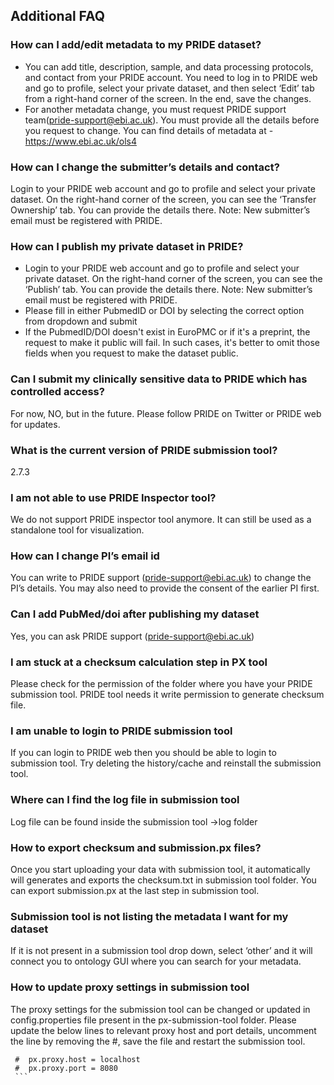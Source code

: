 ## Additional FAQ

### How can I add/edit metadata to my PRIDE dataset?

- You can add title, description, sample, and data processing protocols, and contact from your PRIDE account. You need to log in to PRIDE web and go to profile, select your private dataset, and then select ‘Edit’ tab from a right-hand corner of the screen. In the end, save the changes.
- For another metadata change, you must request PRIDE support team(pride-support@ebi.ac.uk). You must provide all the details before you request to change. You can find details of metadata at - https://www.ebi.ac.uk/ols4

### How can I change the submitter’s details and contact?

Login to your PRIDE web account and go to profile and select your private dataset. On the right-hand corner of the screen, you can see the ‘Transfer Ownership’ tab. You can provide the details there. Note: New submitter’s email must be registered with PRIDE.

### How can I publish my private dataset in PRIDE?

- Login to your PRIDE web account and go to profile and select your private dataset. On the right-hand corner of the screen, you can see the ‘Publish’ tab. You can provide the details there. Note: New submitter’s email must be registered with PRIDE.
- Please fill in either PubmedID or DOI by selecting the correct option from dropdown and submit
- If the PubmedID/DOI doesn't exist in EuroPMC or if it's a preprint, the request to make it public will fail. In such cases, it's better to omit those fields when you request to make the dataset public.

### Can I submit my clinically sensitive data to PRIDE which has controlled access?

For now, NO, but in the future. Please follow PRIDE on Twitter or PRIDE web for updates.

### What is the current version of PRIDE submission tool?

2.7.3

### I am not able to use PRIDE Inspector tool?

We do not support PRIDE inspector tool anymore. It can still be used as a standalone tool for visualization.

### How can I change PI’s email id

You can write to PRIDE support (pride-support@ebi.ac.uk) to change the PI’s details. You may also need to provide the consent of the earlier PI first.

### Can I add PubMed/doi after publishing my dataset

Yes, you can ask PRIDE support (pride-support@ebi.ac.uk)

### I am stuck at a checksum calculation step in PX tool

Please check for the permission of the folder where you have your PRIDE submission tool. PRIDE tool needs it write permission to generate checksum file.

### I am unable to login to PRIDE submission tool

If you can login to PRIDE web then you should be able to login to submission tool. Try deleting the history/cache and reinstall the submission tool.

### Where can I find the log file in submission tool

Log file can be found inside the submission tool ->log folder

### How to export checksum and submission.px files?

Once you start uploading your data with submission tool, it automatically will generates and exports the checksum.txt in submission tool folder. You can export submission.px at the last step in submission tool.

### Submission tool is not listing the metadata I want for my dataset

If it is not present in a submission tool drop down, select ‘other’ and it will connect you to ontology GUI where you can search for your metadata. 

### How to update proxy settings in submission tool

The proxy settings for the submission tool can be changed or updated in config.properties file present in the px-submission-tool folder.
Please update the below lines to relevant proxy host and port details, uncomment the line by removing the #, save the file and restart the submission tool. 
   ``` 
    #  px.proxy.host = localhost
    #  px.proxy.port = 8080
    ```
